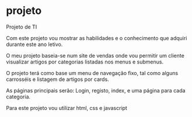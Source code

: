 # projeto
Projeto de TI

Com este projeto vou mostrar as habilidades e o conhecimento que adquiri durante este ano letivo.

O meu projeto baseia-se num site de vendas onde vou permitir um cliente visualizar artigos por categorias listadas nos menus e submenus.

O projeto terá como base um menu de navegação fixo, tal como alguns carrosséis e listagem de artigos por cards.

As páginas principais serão: Login, registo, index, e uma página para cada categoria.

Para este projeto vou utilizar html, css e javascript
